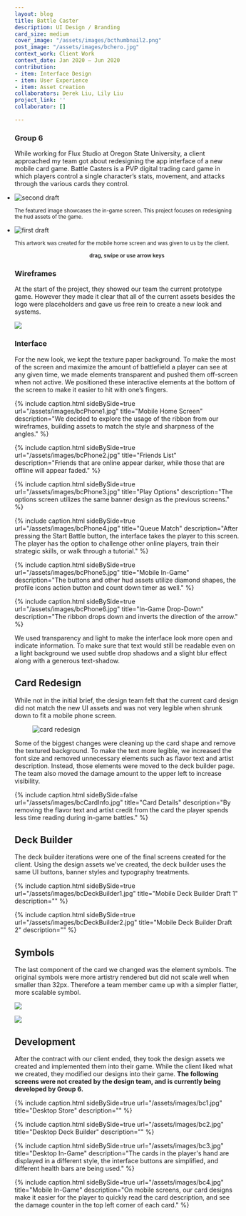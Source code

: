 ```yaml
---
layout: blog
title: Battle Caster
description: UI Design / Branding
card_size: medium
cover_image: "/assets/images/bcthumbnail2.png"
post_image: "/assets/images/bchero.jpg"
context_work: Client Work
context_date: Jan 2020 – Jun 2020
contribution:
- item: Interface Design
- item: User Experience
- item: Asset Creation
collaborators: Derek Liu, Lily Liu
project_link: ''
collaborator: []

---
```

### Group 6

While working for Flux Studio  at Oregon State University, a client approached my team got about redesigning the app interface of a new mobile card game. Battle Casters is a PVP digital trading card game in which players control a single character’s stats, movement, and attacks through the various cards they control.

<style>

.glide ul {

max-width: initial;

}

.glide img {

pointer-events: none;

}

.glide__slides {

padding-left: 0;

}

.glide .glide__slide {

opacity: 1; transform: scale(1);

}

</style>

<div class="glide mt4">

<div class="glide__track" data-glide-el="track">

<ul class="glide__slides">

<li class="glide__slide" style="text-align: left;"> <img src="/assets/images/bc_slider2.png" alt="second draft">

<small>The featured image showcases the in-game screen. This project focuses on redesigning the hud assets of the game.</small>

</li>

<li class="glide__slide" style="text-align: left;"> <img src="/assets/images/bc_slider1.png" alt="first draft">

<small>This artwork was created for the mobile home screen and was given to us by the client. </small>

</li>

</ul>

</div>

<small style="text-align: center; color: var(--ink-6); font-weight: 600; display: block;">drag, swipe or use arrow keys</small>

</div>

### Wireframes

At the start of the project, they showed our team the current prototype game. However they made it clear that all of the current assets besides the logo were placeholders and gave us free rein to create a new look and systems.

![](/assets/images/bcwireframes.png)

### Interface

For the new look, we kept the texture paper background. To make the most of the screen and maximize the amount of battlefield a player can see at any given time, we made elements transparent and pushed them off-screen when not active. We positioned these interactive elements at the bottom of the screen to make it easier to hit with one’s fingers.

{% include caption.html sideBySide=true url="/assets/images/bcPhone1.jpg" title="Mobile Home Screen" description="We decided to explore the usage of the ribbon from our wireframes, building assets to match the style and sharpness of the angles." %}

{% include caption.html sideBySide=true url="/assets/images/bcPhone2.jpg" title="Friends List" description="Friends that are online appear darker, while those that are offline will appear faded." %}

{% include caption.html sideBySide=true url="/assets/images/bcPhone3.jpg" title="Play Options" description="The options screen utilizes the same banner design as the previous screens." %}

{% include caption.html sideBySide=true url="/assets/images/bcPhone4.jpg" title="Queue Match" description="After pressing the Start Battle button, the interface takes the player to this screen. The player has the option to challenge other online players, train their strategic skills, or walk through a tutorial." %}

{% include caption.html sideBySide=true url="/assets/images/bcPhone5.jpg" title="Mobile In-Game" description="The buttons and other hud assets utilize diamond shapes, the profile icons action button and count down timer as well." %}

{% include caption.html sideBySide=true url="/assets/images/bcPhone6.jpg" title="In-Game Drop-Down" description="The ribbon drops down and inverts the direction of the arrow." %}

We used transparency and light to make the interface look more open and indicate information. To make sure that text would still be readable even on a light background we used subtle drop shadows and a slight blur effect along with a generous text-shadow.

## Card Redesign

While not in the initial brief, the design team felt that the current card design did not match the new UI assets and was not very legible when shrunk down to fit a mobile phone screen.

<figure> <img src="/assets/images/bcCards.png" alt="card redesign"> </figure>

Some of the biggest changes were cleaning up the card shape and remove the textured background. To make the text more legible, we increased the font size and removed unnecessary elements such as flavor text and artist description. Instead, those elements were moved to the deck builder page. The team also moved the damage amount to the upper left to increase visibility.

{% include caption.html sideBySide=false url="/assets/images/bcCardInfo.jpg" title="Card Details" description="By removing the flavor text and artist credit from the card the player spends less time reading during in-game battles." %}

## Deck Builder

The deck builder iterations were one of the final screens created for the client. Using the design assets we've created, the deck builder uses the same UI buttons, banner styles and typography treatments.

{% include caption.html sideBySide=true url="/assets/images/bcDeckBuilder1.jpg" title="Mobile Deck Builder Draft 1" description="" %}

{% include caption.html sideBySide=true url="/assets/images/bcDeckBuilder2.jpg" title="Mobile Deck Builder Draft 2" description="" %}

## Symbols

The last component of the card we changed was the element symbols. The original symbols were more artistry rendered but did not scale well when smaller than 32px. Therefore a team member came up with a simpler flatter, more scalable symbol.

![](/assets/images/bc_iconsize.png)

![](/assets/images/bcsymbols.png)

## Development

After the contract with our client ended, they took the design assets we created and implemented them into their game. While the client liked what we created, they modified our designs into their game. **The following screens were not created by the design team, and is currently being developed by Group 6.**

{% include caption.html sideBySide=true url="/assets/images/bc1.jpg" title="Desktop Store" description="" %}

{% include caption.html sideBySide=true url="/assets/images/bc2.jpg" title="Desktop Deck Builder" description="" %}

{% include caption.html sideBySide=true url="/assets/images/bc3.jpg" title="Desktop In-Game" description="The cards in the player's hand are displayed in a different style, the interface buttons are simplified, and different health bars are being used." %}

{% include caption.html sideBySide=true url="/assets/images/bc4.jpg" title="Mobile In-Game" description="On mobile screens, our card designs make it easier for the player to quickly read the card description, and see the damage counter in the top left corner of each card." %}
